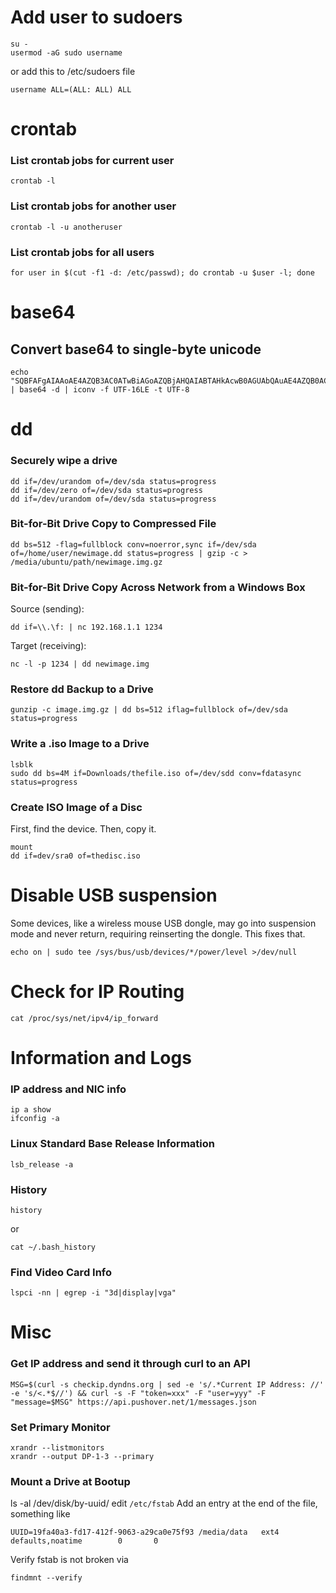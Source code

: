 # Add user to sudoers
```
su -
usermod -aG sudo username
```

or add this to /etc/sudoers file
```
username ALL=(ALL: ALL) ALL
```

# crontab

### List crontab jobs for current user
```
crontab -l
```

### List crontab jobs for another user
```
crontab -l -u anotheruser
```

### List crontab jobs for all users
```
for user in $(cut -f1 -d: /etc/passwd); do crontab -u $user -l; done
```

# base64
## Convert base64 to single-byte unicode
```
echo "SQBFAFgAIAAoAE4AZQB3AC0ATwBiAGoAZQBjAHQAIABTAHkAcwB0AGUAbQAuAE4AZQB0AC4AVwBlAGIAQwBsAGkAZQBuAHQAKQAuAGQAbwB3AG4AbABvAGEAZABzAHQAcgBpAG4AZwAoACcAaAB0AHQAcAA6AC8ALwBzAHEAdQBpAHIAcgBlAGwAZABpAHIAZQBjAHQAbwByAHkALgBjAG8AbQAvAGEAJwApAAoA" | base64 -d | iconv -f UTF-16LE -t UTF-8
```


# dd
### Securely wipe a drive
```
dd if=/dev/urandom of=/dev/sda status=progress
dd if=/dev/zero of=/dev/sda status=progress
dd if=/dev/urandom of=/dev/sda status=progress
```

### Bit-for-Bit Drive Copy to Compressed File
```
dd bs=512 -flag=fullblock conv=noerror,sync if=/dev/sda of=/home/user/newimage.dd status=progress | gzip -c > /media/ubuntu/path/newimage.img.gz
```

### Bit-for-Bit Drive Copy Across Network from a Windows Box
Source (sending):
```
dd if=\\.\f: | nc 192.168.1.1 1234
```

Target (receiving):
```
nc -l -p 1234 | dd newimage.img
```

### Restore dd Backup to a Drive
```
gunzip -c image.img.gz | dd bs=512 iflag=fullblock of=/dev/sda status=progress
```

### Write a .iso Image to a Drive
```
lsblk
sudo dd bs=4M if=Downloads/thefile.iso of=/dev/sdd conv=fdatasync status=progress
```

### Create ISO Image of a Disc
First, find the device. Then, copy it.
```
mount
dd if=dev/sra0 of=thedisc.iso
```

# Disable USB suspension
Some devices, like a wireless mouse USB dongle, may go into suspension mode and never return, requiring reinserting the dongle. This fixes that.
```
echo on | sudo tee /sys/bus/usb/devices/*/power/level >/dev/null
```

# Check for IP Routing
```
cat /proc/sys/net/ipv4/ip_forward
```

# Information and Logs
### IP address and NIC info
```
ip a show
ifconfig -a
```


### Linux Standard Base Release Information
```
lsb_release -a
```

### History
```
history
```
or 
```
cat ~/.bash_history
```

### Find Video Card Info
```
lspci -nn | egrep -i "3d|display|vga"
```

# Misc
### Get IP address and send it through curl to an API
```
MSG=$(curl -s checkip.dyndns.org | sed -e 's/.*Current IP Address: //' -e 's/<.*$//') && curl -s -F "token=xxx" -F "user=yyy" -F "message=$MSG" https://api.pushover.net/1/messages.json
```

### Set Primary Monitor
```
xrandr --listmonitors
xrandr --output DP-1-3 --primary
```

### Mount a Drive at Bootup
ls -al /dev/disk/by-uuid/
edit ```/etc/fstab```
Add an entry at the end of the file, something like
```
UUID=19fa40a3-fd17-412f-9063-a29ca0e75f93 /media/data   ext4    defaults,noatime        0       0
```
Verify fstab is not broken via
```
findmnt --verify
```


